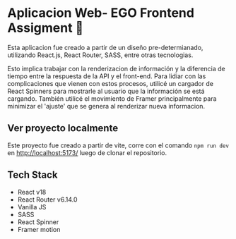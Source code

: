 # Aplicacion Web- EGO Frontend Assigment 🚀

Esta aplicacion fue creado a partir de un diseño pre-determianado, utilizando React.js, React Router, SASS, entre otras tecnologias.

Esto implica trabajar con la renderizacion de información y la diferencia de tiempo entre la respuesta de la API y el front-end. Para lidiar con las complicaciones que vienen con estos procesos, utilicé un cargador de React Spinners para mostrarle al usuario que la información se está cargando. También utilicé el movimiento de Framer principalmente para minimizar el 'ajuste' que se genera al renderizar nueva informacion.

## Ver proyecto localmente

Este proyecto fue creado a partir de vite, corre con el comando `npm run dev` en [http://localhost:5173/](http://localhost:5173/) luego de clonar el repositorio.

## Tech Stack

- React v18
- React Router v6.14.0
- Vanilla JS
- SASS
- React Spinner
- Framer motion

